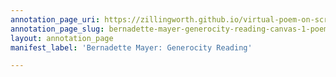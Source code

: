 ```yaml
---
annotation_page_uri: https://zillingworth.github.io/virtual-poem-on-screen/annotations/bernadette-mayer-generocity-reading-canvas-1-poem-and-image.json
annotation_page_slug: bernadette-mayer-generocity-reading-canvas-1-poem-and-image
layout: annotation_page
manifest_label: 'Bernadette Mayer: Generocity Reading'

---
```

